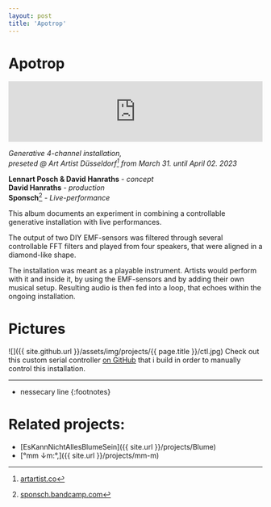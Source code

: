 ```yaml
---
layout: post
title: 'Apotrop'
---
```


# Apotrop

<iframe 
	style="border: 0; width: 100%; height: 120px;" 
	src="https://bandcamp.com/EmbeddedPlayer/album=567214315/size=large/bgcol=ffffff/linkcol=0687f5/tracklist=false/artwork=small/transparent=true/" 
	seamless
	><a href="https://davidhanraths.bandcamp.com/album/apotrop">Apotrop by Sponsch ft. David Hanraths</a>
</iframe>

*Generative 4-channel installation,*  
*preseted @ Art Artist Düsseldorf[^art] from March 31. until April 02. 2023* 

**Lennart Posch & David Hanraths** - *concept*  
**David Hanraths** - *production*  
**Sponsch**[^spo] - *Live-performance*  

This album documents an experiment in combining a controllable generative installation with live performances. 

The output of two DIY EMF-sensors was filtered through several controllable FFT filters and played from four speakers, that were aligned in a diamond-like shape. 

The installation was meant as a playable instrument. Artists would perform with it and inside it, by using the EMF-sensors and by adding their own musical setup.
Resulting audio is then fed into a loop, that echoes within the ongoing installation.

# Pictures

![]({{ site.github.url }}/assets/img/projects/{{ page.title }}/ctl.jpg)
Check out this custom serial controller [on GitHub](https://github.com/FunctionalJerk/SuperCollider-SerialCtl)
that i build in order to manually control this installation.

---
* nessecary line
{:footnotes}

[^art]: [artartist.co](https://artartist.co/)
[^spo]: [sponsch.bandcamp.com](https://sponsch.bandcamp.com/)

# Related projects: 

- [EsKannNichtAllesBlumeSein]({{ site.url }}/projects/Blume)
- [°mm ↓m​:​°​,]({{ site.url }}/projects/mm-m)
